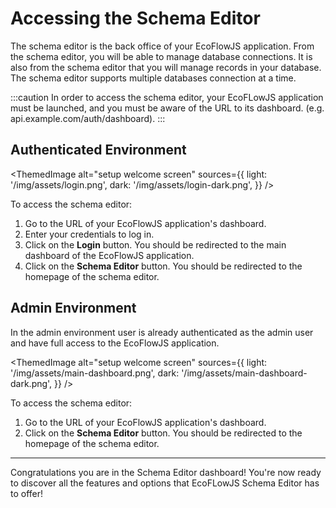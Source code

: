 # Accessing the Schema Editor

The schema editor is the back office of your EcoFlowJS application. From the schema editor, you will be able to manage database connections. It is also from the schema editor that you will manage records in your database. The schema editor supports multiple databases connection at a time.

:::caution
In order to access the schema editor, your EcoFLowJS application must be launched, and you must be aware of the URL to its dashboard. (e.g. api.example.com/auth/dashboard).
:::

## Authenticated Environment

<ThemedImage
alt="setup welcome screen"
sources={{
    light: '/img/assets/login.png',
    dark: '/img/assets/login-dark.png',
  }}
/>

To access the schema editor:

1. Go to the URL of your EcoFlowJS application's dashboard.
2. Enter your credentials to log in.
3. Click on the **Login** button. You should be redirected to the main dashboard of the EcoFlowJS application.
4. Click on the **Schema Editor** button. You should be redirected to the homepage of the schema editor.

## Admin Environment

In the admin environment user is already authenticated as the admin user and have full access to the EcoFlowJS application.

<ThemedImage
alt="setup welcome screen"
sources={{
    light: '/img/assets/main-dashboard.png',
    dark: '/img/assets/main-dashboard-dark.png',
  }}
/>

To access the schema editor:

1. Go to the URL of your EcoFlowJS application's dashboard.
2. Click on the **Schema Editor** button. You should be redirected to the homepage of the schema editor.

<hr/>
<Admonition type="success" icon="" title=""> 
Congratulations you are in the Schema Editor dashboard! You're now ready to discover all the features and options that EcoFLowJS Schema Editor has to offer!
</Admonition>
